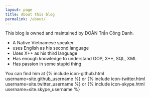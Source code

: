 ```yaml
---
layout: page
title: About this blog
permalink: /about/
---
```


This blog is owned and maintained by ĐOÀN Trần Công Danh.

- A Native Vietnamese speaker
- uses English as his second language
- Uses X++ as his third language
- Has enough knowledge to understand OOP, X++, SQL, XML
- Has passion in some stupid thing

You can find him at {% include icon-github.html username=site.github_username %} or {% include icon-twitter.html username=site.twitter_username %} or {% include icon-skype.html username=site.skype_username %}
